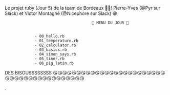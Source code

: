 Le projet ruby (Jour 5) de la team de Bordeaux 🍷🍷! Pierre-Yves (@Pyr sur Slack) et Victor Montagné (@Nicephore sur Slack) 😀

                                          🍔 MENU DU JOUR 🍔
                                          
                        
                 - 00_hello.rb
                 - 01_temperature.rb
                 - 02_calculator.rb
                 - 03_basics.rb
                 - 04_simon_says.rb
                 - 05_timer.rb
                 - 06_pig_latin.rb
                 
                 
 
 
 
 DES BISOUSSSSSSSS    😘😘😘😘😘😘😘😘😘😘😘😘😘😘😘😘😘😘😘😘😘😘😘😘😘😘😘😘😘😘😘😘😘😘😘😘😘😘😘😘😘



.
